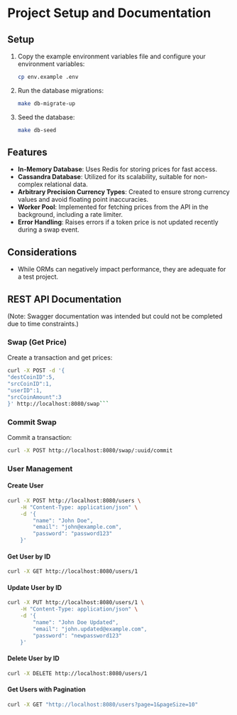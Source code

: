 # Project Setup and Documentation

## Setup

1. Copy the example environment variables file and configure your environment variables:
   ```sh
   cp env.example .env
   ```

2. Run the database migrations:
   ```sh
   make db-migrate-up
   ```

3. Seed the database:
   ```sh
   make db-seed
   ```

## Features

- **In-Memory Database**: Uses Redis for storing prices for fast access.
- **Cassandra Database**: Utilized for its scalability, suitable for non-complex relational data.
- **Arbitrary Precision Currency Types**: Created to ensure strong currency values and avoid floating point inaccuracies.
- **Worker Pool**: Implemented for fetching prices from the API in the background, including a rate limiter.
- **Error Handling**: Raises errors if a token price is not updated recently during a swap event.

## Considerations

- While ORMs can negatively impact performance, they are adequate for a test project.

## REST API Documentation

(Note: Swagger documentation was intended but could not be completed due to time constraints.)

### Swap (Get Price)

Create a transaction and get prices:
```sh
curl -X POST -d '{
"destCoinID":5,
"srcCoinID":1,
"userID":1,
"srcCoinAmount":3
}' http://localhost:8080/swap```
```
### Commit Swap

Commit a transaction:
``` sh
curl -X POST http://localhost:8080/swap/:uuid/commit
```

### User Management

#### Create User

```sh
curl -X POST http://localhost:8080/users \
    -H "Content-Type: application/json" \
    -d '{
        "name": "John Doe",
        "email": "john@example.com",
        "password": "password123"
    }'
```

#### Get User by ID

```sh
curl -X GET http://localhost:8080/users/1
```

#### Update User by ID

```sh
curl -X PUT http://localhost:8080/users/1 \
    -H "Content-Type: application/json" \
    -d '{
        "name": "John Doe Updated",
        "email": "john.updated@example.com",
        "password": "newpassword123"
    }'
```

#### Delete User by ID

```sh
curl -X DELETE http://localhost:8080/users/1
```

#### Get Users with Pagination

```sh
curl -X GET "http://localhost:8080/users?page=1&pageSize=10"
```